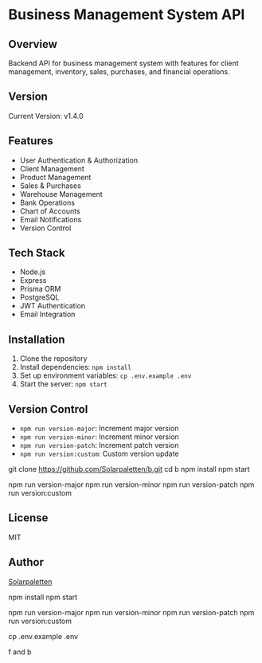 # Business Management System API

## Overview
Backend API for business management system with features for client management, inventory, sales, purchases, and financial operations.

## Version
Current Version: v1.4.0

## Features
- User Authentication & Authorization
- Client Management
- Product Management
- Sales & Purchases
- Warehouse Management
- Bank Operations
- Chart of Accounts
- Email Notifications
- Version Control

## Tech Stack
- Node.js
- Express
- Prisma ORM
- PostgreSQL
- JWT Authentication
- Email Integration

## Installation
1. Clone the repository
2. Install dependencies: `npm install`
3. Set up environment variables: `cp .env.example .env`
4. Start the server: `npm start`

## Version Control
- `npm run version-major`: Increment major version
- `npm run version-minor`: Increment minor version
- `npm run version-patch`: Increment patch version
- `npm run version:custom`: Custom version update


git clone https://github.com/Solarpaletten/b.git
cd b
npm install
npm start


npm run version-major
npm run version-minor
npm run version-patch
npm run version:custom

## License
MIT

## Author
[Solarpaletten](https://github.com/Solarpaletten)


npm install
npm start

npm run version-major
npm run version-minor
npm run version-patch
npm run version:custom


cp .env.example .env  

f and b

